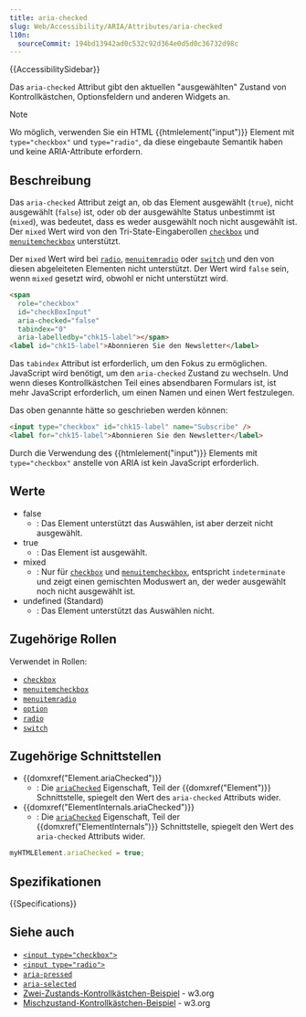 ```yaml
---
title: aria-checked
slug: Web/Accessibility/ARIA/Attributes/aria-checked
l10n:
  sourceCommit: 194bd13942ad0c532c92d364e0d5d0c36732d98c
---
```


{{AccessibilitySidebar}}

Das `aria-checked` Attribut gibt den aktuellen "ausgewählten" Zustand von Kontrollkästchen, Optionsfeldern und anderen Widgets an.

> [!NOTE]
> Wo möglich, verwenden Sie ein HTML {{htmlelement("input")}} Element mit `type="checkbox"` und `type="radio"`, da diese eingebaute Semantik haben und keine ARIA-Attribute erfordern.

## Beschreibung

Das `aria-checked` Attribut zeigt an, ob das Element ausgewählt (`true`), nicht ausgewählt (`false`) ist, oder ob der ausgewählte Status unbestimmt ist (`mixed`), was bedeutet, dass es weder ausgewählt noch nicht ausgewählt ist. Der `mixed` Wert wird von den Tri-State-Eingaberollen [`checkbox`](/de/docs/Web/Accessibility/ARIA/Roles/checkbox_role) und [`menuitemcheckbox`](/de/docs/Web/Accessibility/ARIA/Roles/menuitemcheckbox_role) unterstützt.

Der `mixed` Wert wird bei [`radio`](/de/docs/Web/Accessibility/ARIA/Roles/radio_role), [`menuitemradio`](/de/docs/Web/Accessibility/ARIA/Roles/menuitemradio_role) oder [`switch`](/de/docs/Web/Accessibility/ARIA/Roles/switch_role) und den von diesen abgeleiteten Elementen nicht unterstützt. Der Wert wird `false` sein, wenn `mixed` gesetzt wird, obwohl er nicht unterstützt wird.

```html
<span
  role="checkbox"
  id="checkBoxInput"
  aria-checked="false"
  tabindex="0"
  aria-labelledby="chk15-label"></span>
<label id="chk15-label">Abonnieren Sie den Newsletter</label>
```

Das `tabindex` Attribut ist erforderlich, um den Fokus zu ermöglichen. JavaScript wird benötigt, um den `aria-checked` Zustand zu wechseln. Und wenn dieses Kontrollkästchen Teil eines absendbaren Formulars ist, ist mehr JavaScript erforderlich, um einen Namen und einen Wert festzulegen.

Das oben genannte hätte so geschrieben werden können:

```html
<input type="checkbox" id="chk15-label" name="Subscribe" />
<label for="chk15-label">Abonnieren Sie den Newsletter</label>
```

Durch die Verwendung des {{htmlelement("input")}} Elements mit `type="checkbox"` anstelle von ARIA ist kein JavaScript erforderlich.

## Werte

- false
  - : Das Element unterstützt das Auswählen, ist aber derzeit nicht ausgewählt.
- true
  - : Das Element ist ausgewählt.
- mixed
  - : Nur für [`checkbox`](/de/docs/Web/Accessibility/ARIA/Roles/checkbox_role) und [`menuitemcheckbox`](/de/docs/Web/Accessibility/ARIA/Roles/menuitemcheckbox_role), entspricht `indeterminate` und zeigt einen gemischten Moduswert an, der weder ausgewählt noch nicht ausgewählt ist.
- undefined (Standard)
  - : Das Element unterstützt das Auswählen nicht.

## Zugehörige Rollen

Verwendet in Rollen:

- [`checkbox`](/de/docs/Web/Accessibility/ARIA/Roles/checkbox_role)
- [`menuitemcheckbox`](/de/docs/Web/Accessibility/ARIA/Roles/menuitemcheckbox_role)
- [`menuitemradio`](/de/docs/Web/Accessibility/ARIA/Roles/menuitemradio_role)
- [`option`](/de/docs/Web/Accessibility/ARIA/Roles/option_role)
- [`radio`](/de/docs/Web/Accessibility/ARIA/Roles/radio_role)
- [`switch`](/de/docs/Web/Accessibility/ARIA/Roles/switch_role)

## Zugehörige Schnittstellen

- {{domxref("Element.ariaChecked")}}
  - : Die [`ariaChecked`](/de/docs/Web/API/Element/ariaChecked) Eigenschaft, Teil der {{domxref("Element")}} Schnittstelle, spiegelt den Wert des `aria-checked` Attributs wider.
- {{domxref("ElementInternals.ariaChecked")}}
  - : Die [`ariaChecked`](/de/docs/Web/API/ElementInternals/ariaChecked) Eigenschaft, Teil der {{domxref("ElementInternals")}} Schnittstelle, spiegelt den Wert des `aria-checked` Attributs wider.

```js
myHTMLElement.ariaChecked = true;
```

## Spezifikationen

{{Specifications}}

## Siehe auch

- [`<input type="checkbox">`](/de/docs/Web/HTML/Element/input/checkbox)
- [`<input type="radio">`](/de/docs/Web/HTML/Element/input/radio)
- [`aria-pressed`](/de/docs/Web/Accessibility/ARIA/Attributes/aria-pressed)
- [`aria-selected`](/de/docs/Web/Accessibility/ARIA/Attributes/aria-selected)
- [Zwei-Zustands-Kontrollkästchen-Beispiel](https://www.w3.org/WAI/ARIA/apg/example-index/checkbox/checkbox.html) - w3.org
- [Mischzustand-Kontrollkästchen-Beispiel](https://www.w3.org/WAI/ARIA/apg/example-index/checkbox/checkbox-mixed.html) - w3.org
